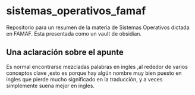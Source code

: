 # sistemas_operativos_famaf
Repositorio para un resumen de la materia de Sistemas Operativos dictada en FAMAF. Esta presentada como un vault de obsidian.


## Una aclaración sobre el apunte
Es normal encontrarse mezcladas palabras en ingles ,al rededor de varios conceptos clave ,esto es porque hay algún nombre muy bien puesto en ingles que pierde mucho significado en la traducción, y a veces simplemente suena mejor en ingles.